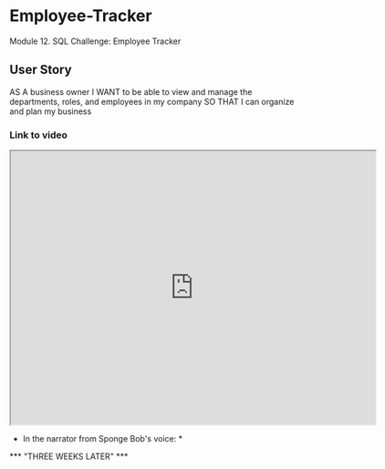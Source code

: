 # Employee-Tracker
Module 12. SQL Challenge: Employee Tracker


## User Story
AS A business owner
I WANT to be able to view and manage the departments, roles, and employees in my company
SO THAT I can organize and plan my business

### Link to video
<iframe src="https://drive.google.com/file/d/15yF2WGxXrt5G1Jd3KMyzW2szwwDj5O5R/preview" width="640" height="480"></iframe>


* In the narrator from Sponge Bob's voice:  * 

*** "THREE WEEKS LATER" ***